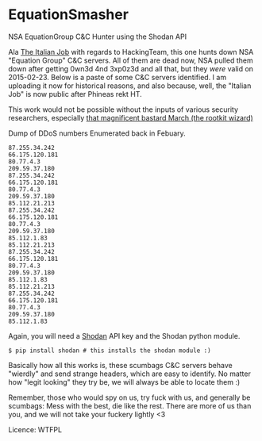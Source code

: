 # EquationSmasher
NSA EquationGroup C&C Hunter using the Shodan API

Ala [The Italian Job](https://github.com/0x27/TheItalianJob) with regards to HackingTeam, this one hunts down NSA "Equation Group" C&C servers. All of them are dead now, NSA pulled them down after getting 0wn3d 4nd 3xp0z3d and all that, but they *were* valid on 2015-02-23. Below is a paste of some C&C servers identified. I am uploading it now for historical reasons, and also because, well, the "Italian Job" is now public after Phineas rekt HT.

This work would not be possible without the inputs of various security researchers, especially [that magnificent bastard March (the rootkit wizard)](https://twitter.com/_ta0)

Dump of DDoS numbers Enumerated back in Febuary.
```
87.255.34.242
66.175.120.181
80.77.4.3
209.59.37.180
87.255.34.242
66.175.120.181
80.77.4.3
209.59.37.180
85.112.21.213
87.255.34.242
66.175.120.181
80.77.4.3
209.59.37.180
85.112.1.83
85.112.21.213
87.255.34.242
66.175.120.181
80.77.4.3
209.59.37.180
85.112.1.83
85.112.21.213
87.255.34.242
66.175.120.181
80.77.4.3
209.59.37.180
85.112.1.83
```

Again, you will need a [Shodan](https://shodan.io) API key and the Shodan python module.
```
$ pip install shodan # this installs the shodan module :)
```

Basically how all this works is, these scumbags C&C servers behave "wierdly" and send strange headers, which are easy to identify. No matter how "legit looking" they try be, we will always be able to locate them :)

Remember, those who would spy on us, try fuck with us, and generally be scumbags: Mess with the best, die like the rest. There are more of us than you, and we will not take your fuckery lightly <3

Licence: WTFPL
